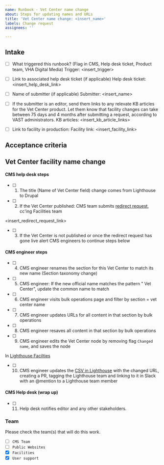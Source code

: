 ```yaml
---
name: Runbook - Vet Center name change
about: Steps for updating names and URLs
title: 'Vet Center name change: <insert_name>'
labels: Change request
assignees: ''

---
```


## Intake
- [ ] What triggered this runbook? (Flag in CMS, Help desk ticket, Product team, VHA Digital Media)
Trigger: <insert_trigger>

- [ ] Link to associated help desk ticket (if applicable)
Help desk ticket: <insert_help_desk_link>

- [ ] Name of submitter (if applicable)
Submitter: <insert_name>

- [ ] If the submitter is an editor, send them links to any relevate KB articles for the Vet Center product. Let them know that facility changes can take between 75 days and 4 months after submitting a request, according to VAST administrators.
KB articles: <insert_kb_article_links>

- [ ] Link to facility in production:
Facility link: <insert_facility_link>

## Acceptance criteria

## Vet Center facility name change

#### CMS help desk steps
- [ ] 1. The title (Name of Vet Center field) change comes from Lighthouse to Drupal
- [ ] 2. If the Vet Center published: CMS team submits [redirect request](https://github.com/department-of-veterans-affairs/va.gov-cms/issues/new?assignees=&labels=Redirect+request&template=redirect-request-facility-url.md&title=Redirect+Request+for%3A+%3Cinsert+facility+name%3E), cc'ing Facilities team

<insert_redirect_request_link>

- [ ] 3. If the Vet Center is not published or once the redirect request has gone live alert CMS engineers to continue steps below

#### CMS engineer steps
- [ ] 4. CMS engineer renames the section for this Vet Center to match its new name (Section taxonomy change)
- [ ] 5. CMS engineer: If the new official name matches the pattern "<city> Vet Center", update the common name to match
- [ ] 6. CMS engineer visits bulk operations page and filter by section = vet center name
- [ ] 7. CMS engineer updates URLs for all content in that section by bulk operations
- [ ] 8. CMS engineer resaves all content in that section by bulk operations
- [ ] 9. CMS engineer edits the Vet Center node by removing flag `Changed name`, and saves the node
  
In [Lighthouse Facilties](https://github.com/department-of-veterans-affairs/lighthouse-facilities)
- [ ] 10. CMS engineer updates the [CSV in Lighthouse](https://github.com/department-of-veterans-affairs/lighthouse-facilities/blob/master/facilities/src/main/resources/websites.csv) with the changed URL, creating a PR, tagging the Lighthouse team and linking to it in Slack with an @mention to a Lighthouse team member 

#### CMS Help desk (wrap up)
- [ ] 11. Help desk notifies editor and any other stakeholders.

### Team
Please check the team(s) that will do this work.

- [ ] `CMS Team`
- [ ] `Public Websites`
- [x] `Facilities`
- [x] `User support`

